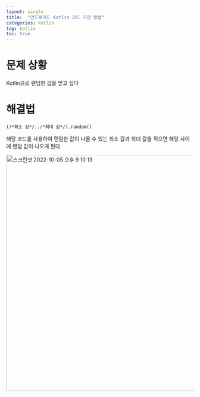 ```yaml
---
layout: single
title:  "안드로이드 Kotlin 코드 지연 방법"
categories: kotlin
tag: kotlin
toc: true
---
```


# 문제 상황


Kotlin으로 랜덤한 값을 얻고 싶다


# 해결법

~~~
(/*최소 값*/../*최대 값*/).random()
~~~

해당 코드를 사용하여 랜덤한 값이 나올 수 있는 최소 값과 최대 값을 적으면 해당 사이에 랜덤 값이 나오게 된다

<img width="632" alt="스크린샷 2022-10-05 오후 9 10 13" src="https://user-images.githubusercontent.com/102157871/194057318-794ce5c2-febe-425b-a2be-1790306697a5.png">
